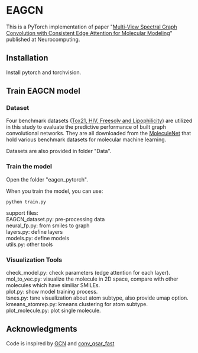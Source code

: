 

# EAGCN

This is a PyTorch implementation of paper "[Multi-View Spectral Graph Convolution with Consistent Edge Attention for Molecular Modeling](https://www.sciencedirect.com/science/article/abs/pii/S092523122100271X)" published at Neurocomputing. 
<!--
We also released a previous [arXiv version](https://arxiv.org/abs/1802.04944v1).
-->

## Installation

Install pytorch and torchvision. 

## Train EAGCN model

### Dataset

Four benchmark datasets ([Tox21, HIV, Freesolv and Lipophilicity](http://moleculenet.ai/datasets-1)) are utilized in this study to evaluate the predictive performance of built graph convolutional networks.  They are all downloaded from the [MoleculeNet](http://moleculenet.ai/) that hold various benchmark datasets for molecular machine learning.

Datasets are also provided in folder "Data".

### Train the model
Open the folder "eagcn_pytorch".

When you train the model, you can use:

    python train.py

support files:    
EAGCN_dataset.py: pre-processing data      
neural_fp.py: from smiles to graph     
layers.py: define layers     
models.py: define models     
utils.py: other tools     


### Visualization Tools
check_model.py: check parameters (edge attention for each layer).     
mol_to_vec.py: visualize the molecule in 2D space, compare with other molecules which have similiar SMILEs.      
plot.py: show model training process.      
tsnes.py: tsne visualization about atom subtype, also provide umap option.     
kmeans_atomrep.py: kmeans clustering for atom subtype.     
plot_molecule.py: plot single molecule.     


## Acknowledgments
Code is inspired by [GCN](https://github.com/tkipf/gcn) and [conv_qsar_fast](https://github.com/connorcoley/conv_qsar_fast)


